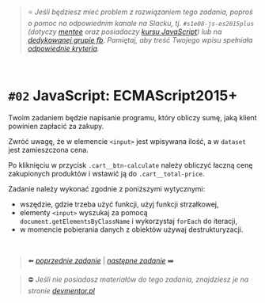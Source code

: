 > :star: *Jeśli będziesz mieć problem z rozwiązaniem tego zadania, poproś o pomoc na odpowiednim kanale na Slacku, tj. `#s1e08-js-es2015plus` (dotyczy [mentee](https://devmentor.pl/mentoring-javascript/) oraz posiadaczy [kursu JavaScript](https://devmentor.pl/p/javascript-for-beginners/)) lub na [dedykowanej grupie fb](https://www.facebook.com/groups/155234921740033). Pamiętaj, aby treść Twojego wpisu spełniała [odpowiednie kryteria](https://devmentor.pl/jak-prosic-o-pomoc/).*

&nbsp;

# `#02` JavaScript: ECMAScript2015+

Twoim zadaniem będzie napisanie programu, który obliczy sumę, jaką klient powinien zapłacić za zakupy.

Zwróć uwagę, że w elemencie `<input>` jest wpisywana ilość, a w `dataset` jest zamieszczona cena.

Po kliknięciu w przycisk `.cart__btn-calculate` należy obliczyć łaczną cenę zakupionych produktów i wstawić ją do `.cart__total-price`.

Zadanie należy wykonać zgodnie z poniższymi wytycznymi:
* wszędzie, gdzie trzeba użyć funkcji, użyj funkcji strzałkowej,
* elementy `<input>` wyszukaj za pomocą `document.getElementsByClassName` i wykorzystaj `forEach` do iteracji,
* w momencie pobierania danych z obiektów używaj destrukturyzacji.



&nbsp;

> :arrow_left: [*poprzednie zadanie*](./../01) | [*następne zadanie*](./../03) :arrow_right:

> :no_entry: *Jeśli nie posiadasz materiałów do tego zadania, znajdziesz je na stronie [devmentor.pl](https://devmentor.pl/p/js-basics/)*

